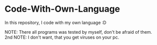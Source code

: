 # Code-With-Own-Language
In this repository, I code with my own language :D


NOTE: There all programs was tested by myself, don't be afraid of them.
\
2nd NOTE: I don't want, that you get viruses on your pc.
